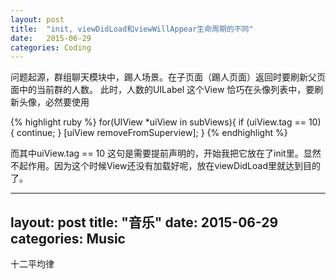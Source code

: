 ```yaml
---
layout: post
title:  "init, viewDidLoad和viewWillAppear生命周期的不同"
date:   2015-06-29
categories: Coding
---
```


问题起源，群组聊天模块中，踢人场景。在子页面（踢人页面）返回时要刷新父页面中的当前群的人数。
此时，人数的UILabel 这个View 恰巧在头像列表中，要刷新头像，必然要使用

{% highlight ruby %}
for(UIView *uiView in subViews){
    if (uiView.tag == 10) {
        continue;
    }
    [uiView removeFromSuperview];
}
{% endhighlight %}

而其中uiView.tag == 10 这句是需要提前声明的，开始我把它放在了init里。显然不起作用。因为这个时候View还没有加载好呢，放在viewDidLoad里就达到目的了。


---
layout: post
title:  "音乐"
date:   2015-06-29
categories: Music
---

十二平均律

